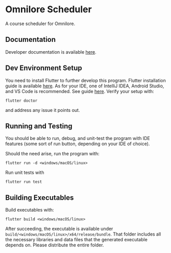 # Omnilore Scheduler

A course scheduler for Omnilore.

## Documentation

Developer documentation is available [here](https://andyliuhaowen.github.io/omnilore_documentation/).

## Dev Environment Setup

You need to install Flutter to further develop this program. Flutter installation guide is available [here](https://docs.flutter.dev/get-started/install).
As for your IDE, one of IntelliJ IDEA, Android Studio, and VS Code is recommended. See guide [here](https://docs.flutter.dev/get-started/editor).
Verify your setup with:
```
flutter doctor
```
and address any issue it points out.

## Running and Testing

You should be able to run, debug, and unit-test the program with IDE features (some sort of run button, depending on your IDE of choice).

Should the need arise, run the program with:
```
flutter run -d <windows/macOS/linux>
```

Run unit tests with
```
flutter run test
```

## Building Executables

Build executables with:
```
flutter build <windows/macOS/linux>
```

After succeeding, the executable is available under `build/<windows/macOS/linux>/x64/release/bundle`.
That folder includes all the necessary libraries and data files that the generated executable depends on.
Please distribute the entire folder.
